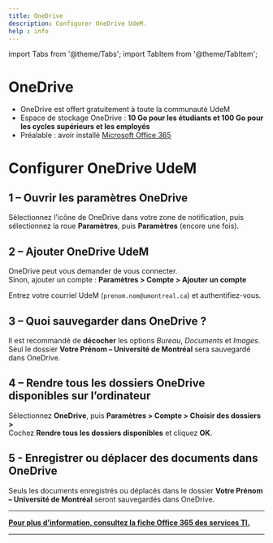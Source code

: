 ```yaml
---
title: OneDrive
description: Configurer OneDrive UdeM.
help : info
---
```


import Tabs from '@theme/Tabs';
import TabItem from '@theme/TabItem';

# OneDrive

- OneDrive est offert gratuitement à toute la communauté UdeM
- Espace de stockage OneDrive : **10 Go pour les étudiants et 100 Go pour les cycles supérieurs et les employés**
- Préalable : avoir installé [Microsoft Office 365](https://studio.bib.umontreal.ca/informatique/logiciels/office/)

# Configurer OneDrive UdeM  

## 1 – Ouvrir les paramètres OneDrive  
Sélectionnez l’icône de OneDrive dans votre zone de notification, puis sélectionnez la roue **Paramètres**, puis **Paramètres** (encore une fois).

## 2 – Ajouter OneDrive UdeM  
OneDrive peut vous demander de vous connecter.  
Sinon, ajouter un compte : **Paramètres > Compte > Ajouter un compte**

Entrez votre courriel UdeM (`prenom.nom@umontreal.ca`) et authentifiez-vous.

## 3 – Quoi sauvegarder dans OneDrive ?  
Il est recommandé de **décocher** les options *Bureau*, *Documents* et *Images*.  
Seul le dossier **Votre Prénom – Université de Montréal** sera sauvegardé dans OneDrive.

## 4 – Rendre tous les dossiers OneDrive disponibles sur l’ordinateur  
Sélectionnez **OneDrive**, puis **Paramètres > Compte > Choisir des dossiers >**  
Cochez **Rendre tous les dossiers disponibles** et cliquez **OK**.

## 5 - Enregistrer ou déplacer des documents dans OneDrive
Seuls les documents enregistrés ou déplacés dans le dossier **Votre Prénom – Université de Montréal** seront sauvegardés dans OneDrive.

---

**[Pour plus d’information, consultez la fiche Office 365 des services TI.](https://wiki.umontreal.ca/spaces/SIE/pages/127176143/OneDrive+Entreprise)**

---